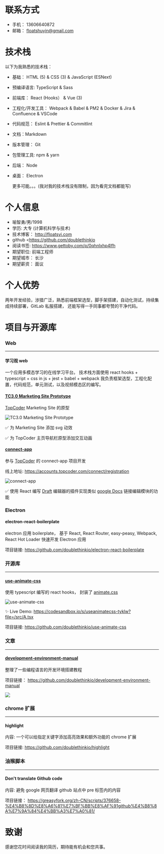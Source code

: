 # 联系方式

- 手机： 13606640872
- 邮箱： floatshuyin@gmail.com

# 技术栈

以下为我熟悉的技术栈：

- 基础： HTML (5) & CSS (3) & JavaScript (ESNext)

- 预编译语言: TypeScript & Sass

- 前端库： React (Hooks） & Vue (3)

- 工程化/开发工具： Webpack & Babel & PM2 & Docker & Jira & Confluence & VSCode

- 代码规范： Eslint & Prettier & Commitlint

- 文档：Markdown

- 版本管理： Git

- 包管理工具: npm & yarn

- 后端： Node

- 桌面： Electron

    更多可能。。。(我对我的技术栈没有限制，因为看完文档都能写)


# 个人信息

- 喻智勇/男/1998
- 学历: 大专 (计算机科学与技术)
- 技术博客： <http://floatsyi.com>
- github <https://github.com/doublethinkio
- 阅读书签: <https://www.gettoby.com/p/0qhnlxhp4lfh>
- 期望职位: 前端工程师
- 期望城市： 长沙
- 期望薪资： 面议

# 个人优势

两年开发经验，涉猎广泛，熟悉前端框架选型，脚手架搭建，自动化测试，持续集成持续部署，GitLab 私服搭建， 还能写得一手同事都夸赞的干净代码。

# 项目与开源库

### Web
---

#### 学习观 web

一个应用多模态学习的在线学习平台。
技术栈方面使用 react hooks + typescript + css in js + jest + babel + webpack
我负责框架选型，工程化配置，代码规范，单元测试，以及视频模态区的编写。

#### [TC3.0 Marketing Site Prototype](https://gitlab.com/FloatingShuYin/tc3-marketing-site-prototype)

[TopCoder](https://www.topcoder.com/) Marketing Site 的原型

![TC3.0 Marketing Site Prototype](http://r.photo.store.qq.com/psb?/V12iDrZG1mzmnh/C06u07I*SDss6n39zE3z8CpccUkdotODnkHqsLEoaYY!/r/dL8AAAAAAAAA)

✅ 为 Marketing Site 添加 svg 动效

✅ 为 TopCoder 主页导航栏原型添加交互动画



#### [connect-app](https://github.com/FloatingShuYin/connect-app)

参与 [TopCoder](https://www.topcoder.com/) 的 connect-app 项目开发

线上地址: https://accounts.topcoder.com/connect/registration

![connect-app](http://r.photo.store.qq.com/psb?/V12iDrZG1mzmnh/wrc4z6zDDNV8VimyuRFO2Clyfl4hcFrMqA7XKFd*FLE!/r/dL4AAAAAAAAA)

✅ 使用 React 编写 [Draft](https://github.com/facebook/draft-js) 编辑器的插件实现类似 [google Docs](https://docs.google.com/) 链接编辑模块的功能

###  Electron

#### electron-react-boilerplate

electron 应用 boilerplate， 基于 React, React Router, easy-peasy,  Webpack, React Hot Loader 快速开发 Electron 应用

项目链接: https://github.com/doublethinkio/electron-react-boilerplate


### 开源库
---

#### [use-animate-css](https://github.com/doublethinkio/use-animate-css)

使用 typescript 编写的 react hooks， 封装了 [animate.css](https://github.com/animate-css/animate.css)

![use-animate-css](http://r.photo.store.qq.com/psc?/V12iDrZG1mzmnh/45NBuzDIW489QBoVep5mcQT0IQX.0EeTUiooW9oLOmRu*uIwbtLEoj8CdsvU3Xrj9lzTulXRfFMthIw*ndyATeHpjjdOqXWgkVWAAQMf0v0!/r)

✨ Live Demo: https://codesandbox.io/s/useanimatecss-tyklw?file=/src/A.tsx

项目链接: https://github.com/doublethinkio/use-animate-css

### 文章
---

#### [development-environment-manual](https://github.com/doublethinkio/development-environment-manual)
整理了一些编程语言的开发环境搭建教程

项目链接： https://github.com/doublethinkio/development-environment-manual

![](http://r.photo.store.qq.com/psc?/V12iDrZG1mzmnh/45NBuzDIW489QBoVep5mcfw9K2IdsrrOKEaHq1niMRNj0fupmlZTVsQOXT87hBzMdGTgicFc4EPF10aNTf5w1OSsj3Jm3JmeG2vhLPEvrYI!/r)

### chrome 扩展
---
#### highlight
内容: 一个可以给指定关键字添加高亮效果和额外功能的 chrome 扩展

项目链接: https://github.com/doublethinkio/highlight

### 油猴脚本
---
#### Don't translate Github code
内容: 避免 google 网页翻译 github 站点中 pre 标签内的内容

项目链接： https://greasyfork.org/zh-CN/scripts/376658-%E4%B8%8D%E8%A6%81%E7%BF%BB%E8%AF%91github%E4%B8%8A%E7%9A%84%E4%BB%A3%E7%A0%81/

# 致谢

感谢您花时间阅读我的简历，期待能有机会和您共事。
